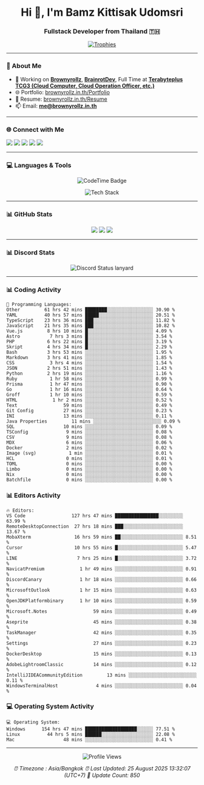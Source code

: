 <h1 align="center">Hi 👋, I'm Bamz Kittisak Udomsri</h1>
<h3 align="center">Fullstack Developer from Thailand 🇹🇭</h3>

<p align="center">
  <a href="https://github.com/ryo-ma/github-profile-trophy">
    <img src="https://github-profile-trophy.vercel.app/?username=brownyroll" alt="Trophies" />
  </a>
</p>

---

### 🔧 About Me

- 🔭 Working on [**Brownyrollz**](https://github.com/Brownyrollz), [**BrainrotDev**](https://github.com/brainrotdev), Full Time at [**Terabyteplus TCG3 (Cloud Computer, Cloud Operation Officer, etc.)**](https://tcloud.in.th)
- 🌐 Portfolio: [brownyrollz.in.th/Portfolio](https://Brownyrollz.in.th/Portfolio)
- 📄 Resume: [brownyrollz.in.th/Resume](https://Brownyrollz.in.th/Resume)
- 📫 Email: **me@brownyrollz.in.th**
---

### 🌐 Connect with Me

<p align="left">
  <a href="https://codepen.io/brownyroll" target="_blank"><img src="https://img.shields.io/badge/CodePen-000?style=for-the-badge&logo=codepen&logoColor=white" /></a>
  <a href="https://fb.com/brownyroll.bbamz" target="_blank"><img src="https://img.shields.io/badge/Facebook-1877F2?style=for-the-badge&logo=facebook&logoColor=white" /></a>
  <a href="https://instagram.com/brownyroll.darkalich" target="_blank"><img src="https://img.shields.io/badge/Instagram-E4405F?style=for-the-badge&logo=instagram&logoColor=white" /></a>
  <a href="https://www.youtube.com/c/brownyrollz" target="_blank"><img src="https://img.shields.io/badge/YouTube-FF0000?style=for-the-badge&logo=youtube&logoColor=white" /></a>
  <a href="https://discord.gg/yyJRFxTXGU" target="_blank"><img src="https://img.shields.io/badge/Discord-5865F2?style=for-the-badge&logo=discord&logoColor=white" /></a>
</p>

---

### 💻 Languages & Tools

<p align="center">
  <img href="https://codetime.dev" alt="CodeTime Badge" src="https://shields.jannchie.com/endpoint?style=flat&color=222&url=https%3A%2F%2Fapi.codetime.dev%2Fv3%2Fusers%2Fshield%3Fuid%3D34055">
  <br/>
  <!--START_SECTION:tech-->
<p align="center">
  <img src="https://skillicons.dev/icons?i=html,css,js,ts,react,nextjs,nodejs,vue,php,laravel,dotnet,django,tailwind,bootstrap,express,arduino,mysql,sqlite,mongodb,nginx,docker,git,linux,figma,postman,astro,bash,bun,cloudflare,discord,discordjs" alt="Tech Stack" />
</p>
<!--END_SECTION:tech-->
</p>

---

### 📊 GitHub Stats

<p align="center">
  <img src="https://github-readme-stats.vercel.app/api?username=brownyroll&show_icons=true" />
  <img src="https://github-readme-stats.vercel.app/api/top-langs/?username=brownyroll&layout=compact" />
  <img src="https://github-readme-streak-stats.herokuapp.com/?user=brownyroll" />
</p>

---

### 📊 Discord Stats

<p align="center">
     <img alt='Discord Status lanyard' src='https://lanyard.cnrad.dev/api/280676963885121536' />
</p>

---

<p align="center">


### 📊 Coding Activity

<!--START_SECTION:waka-->
```text
💬 Programming Languages:
Other         61 hrs 42 mins ████████░░░░░░░░░░░░░░░░░ 30.90 %
YAML          40 hrs 57 mins █████░░░░░░░░░░░░░░░░░░░░ 20.51 %
TypeScript    23 hrs 36 mins ███░░░░░░░░░░░░░░░░░░░░░░ 11.82 %
JavaScript    21 hrs 35 mins ███░░░░░░░░░░░░░░░░░░░░░░ 10.82 %
Vue.js         8 hrs 10 mins █░░░░░░░░░░░░░░░░░░░░░░░░ 4.09 %
Astro           7 hrs 3 mins █░░░░░░░░░░░░░░░░░░░░░░░░ 3.54 %
PHP            6 hrs 22 mins █░░░░░░░░░░░░░░░░░░░░░░░░ 3.19 %
Skript         4 hrs 34 mins █░░░░░░░░░░░░░░░░░░░░░░░░ 2.29 %
Bash           3 hrs 53 mins ░░░░░░░░░░░░░░░░░░░░░░░░░ 1.95 %
Markdown       3 hrs 41 mins ░░░░░░░░░░░░░░░░░░░░░░░░░ 1.85 %
CSS             3 hrs 4 mins ░░░░░░░░░░░░░░░░░░░░░░░░░ 1.54 %
JSON           2 hrs 51 mins ░░░░░░░░░░░░░░░░░░░░░░░░░ 1.43 %
Python         2 hrs 19 mins ░░░░░░░░░░░░░░░░░░░░░░░░░ 1.16 %
Ruby            1 hr 58 mins ░░░░░░░░░░░░░░░░░░░░░░░░░ 0.99 %
Prisma          1 hr 47 mins ░░░░░░░░░░░░░░░░░░░░░░░░░ 0.90 %
Go              1 hr 16 mins ░░░░░░░░░░░░░░░░░░░░░░░░░ 0.64 %
Groff           1 hr 10 mins ░░░░░░░░░░░░░░░░░░░░░░░░░ 0.59 %
HTML             1 hr 2 mins ░░░░░░░░░░░░░░░░░░░░░░░░░ 0.52 %
Text                 59 mins ░░░░░░░░░░░░░░░░░░░░░░░░░ 0.49 %
Git Config           27 mins ░░░░░░░░░░░░░░░░░░░░░░░░░ 0.23 %
INI                  13 mins ░░░░░░░░░░░░░░░░░░░░░░░░░ 0.11 %
Java Properties         11 mins ░░░░░░░░░░░░░░░░░░░░░░░░░ 0.09 %
SQL                  10 mins ░░░░░░░░░░░░░░░░░░░░░░░░░ 0.09 %
TSConfig              9 mins ░░░░░░░░░░░░░░░░░░░░░░░░░ 0.08 %
CSV                   9 mins ░░░░░░░░░░░░░░░░░░░░░░░░░ 0.08 %
MDX                   6 mins ░░░░░░░░░░░░░░░░░░░░░░░░░ 0.06 %
Docker                2 mins ░░░░░░░░░░░░░░░░░░░░░░░░░ 0.02 %
Image (svg)            1 min ░░░░░░░░░░░░░░░░░░░░░░░░░ 0.01 %
HCL                   0 mins ░░░░░░░░░░░░░░░░░░░░░░░░░ 0.01 %
TOML                  0 mins ░░░░░░░░░░░░░░░░░░░░░░░░░ 0.00 %
Limbo                 0 mins ░░░░░░░░░░░░░░░░░░░░░░░░░ 0.00 %
Nix                   0 mins ░░░░░░░░░░░░░░░░░░░░░░░░░ 0.00 %
Batchfile             0 mins ░░░░░░░░░░░░░░░░░░░░░░░░░ 0.00 %

```
<!--END_SECTION:waka-->

### 📊 Editors Activity

<!--START_SECTION:editors-->
```text
🔥 Editors:
VS Code                 127 hrs 47 mins ████████████████░░░░░░░░░ 63.99 %
RemoteDesktopConnection  27 hrs 18 mins ███░░░░░░░░░░░░░░░░░░░░░░ 13.67 %
MobaXterm                16 hrs 59 mins ██░░░░░░░░░░░░░░░░░░░░░░░ 8.51 %
Cursor                   10 hrs 55 mins █░░░░░░░░░░░░░░░░░░░░░░░░ 5.47 %
LINE                      7 hrs 25 mins █░░░░░░░░░░░░░░░░░░░░░░░░ 3.72 %
NavicatPremium             1 hr 49 mins ░░░░░░░░░░░░░░░░░░░░░░░░░ 0.91 %
DiscordCanary              1 hr 18 mins ░░░░░░░░░░░░░░░░░░░░░░░░░ 0.66 %
MicrosoftOutlook           1 hr 15 mins ░░░░░░░░░░░░░░░░░░░░░░░░░ 0.63 %
OpenJDKPlatformbinary      1 hr 10 mins ░░░░░░░░░░░░░░░░░░░░░░░░░ 0.59 %
Microsoft.Notes                 59 mins ░░░░░░░░░░░░░░░░░░░░░░░░░ 0.49 %
Aseprite                        45 mins ░░░░░░░░░░░░░░░░░░░░░░░░░ 0.38 %
TaskManager                     42 mins ░░░░░░░░░░░░░░░░░░░░░░░░░ 0.35 %
Settings                        27 mins ░░░░░░░░░░░░░░░░░░░░░░░░░ 0.23 %
DockerDesktop                   15 mins ░░░░░░░░░░░░░░░░░░░░░░░░░ 0.13 %
AdobeLightroomClassic           14 mins ░░░░░░░░░░░░░░░░░░░░░░░░░ 0.12 %
IntelliJIDEACommunityEdition         13 mins ░░░░░░░░░░░░░░░░░░░░░░░░░ 0.11 %
WindowsTerminalHost              4 mins ░░░░░░░░░░░░░░░░░░░░░░░░░ 0.04 %

```
<!--END_SECTION:editors-->

### 💻 Operating System Activity

<!--START_SECTION:os-->
```text
💻 Operating System:
Windows      154 hrs 47 mins ███████████████████░░░░░░ 77.51 %
Linux          44 hrs 5 mins ██████░░░░░░░░░░░░░░░░░░░ 22.08 %
Mac                  48 mins ░░░░░░░░░░░░░░░░░░░░░░░░░ 0.41 %
```
<!--END_SECTION:os-->
</p>

---

<p align="center">
  <img src="https://komarev.com/ghpvc/?username=brownyroll&label=Profile%20views&color=0e75b6&style=flat" alt="Profile Views" />
</p>

<!-- Metadata -->
<p align="center"> 
    <i>
        ⏰ Timezone : Asia/Bangkok
        ⏰ Last Updated: <!--LAST_UPDATED-->25 August 2025 13:32:07 (UTC+7)<!--END_LAST_UPDATED-->
        🔄️ Update Count: <!--UPDATE_COUNT-->850<!--END_UPDATE_COUNT-->
    </i>
</p>
